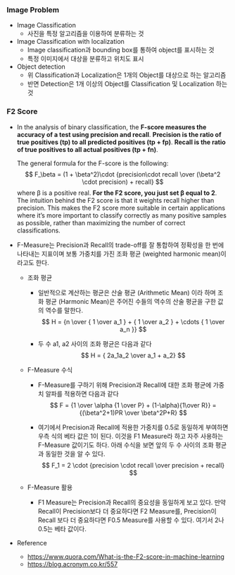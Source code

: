 ### Image Problem

* Image Classification
  * 사진을 특정 알고리즘을 이용하여 분류하는 것
* Image Classification with localization
  * Image classification과 bounding box를 통하여 object를 표시하는 것
  * 특정 이미지에서 대상을 분류하고 위치도 표시
* Object detection
  * 위 Classification과 Localization은 1개의 Object를 대상으로 하는 알고리즘
  * 반면 Detection은 1개 이상의 Object를 Classification 및 Localization 하는 것



### F2 Score

* In the analysis of binary classification, the **F-score measures the accuracy of a test using precision and recall**. **Precision is the ratio of true positives (tp) to all predicted positives (tp + fp)**. **Recall is the ratio of true positives to all actual positives (tp + fn)**.

  The general formula for the F-score is the following:
  $$
  F_\beta = (1 + \beta^2)\cdot {precision\cdot recall \over (\beta^2 \cdot precision) + recall}
  $$
  where β is a positive real. **For the F2 score, you just set β equal to 2**. The intuition behind the F2 score is that it weights recall higher than precision. This makes the F2 score more suitable in certain applications where it’s more important to classify correctly as many positive samples as possible, rather than maximizing the number of correct classifications.

* F-Measure는 Precision과 Recall의 trade-off를 잘 통합하여 정확성을 한 번에 나타내는 지표이며 보통 가중치를 가진 조화 평균 (weighted harmonic mean)이라고도 한다.

  * 조화 평균

    * 일반적으로 계산하는 평균은 산술 평균 (Arithmetic Mean) 이라 하며 조화 평균 (Harmonic Mean)은 주어진 수들의 역수의 산술 평균을 구한 값의 역수를 말한다.
      $$
      H = {n \over { 1 \over a_1 } + { 1 \over a_2 } + \cdots { 1 \over a_n }}
      $$

    * 두 수 a1, a2 사이의 조화 평균은 다음과 같다
      $$
      H = { 2a_1a_2 \over a_1 + a_2}
      $$

  * F-Measure 수식

    * F-Measure를 구하기 위해 Precision과 Recall에 대한 조화 평균에 가중치 알파를 적용하면 다음과 같다
      $$
      F = {1 \over \alpha {1 \over P} + (1-\alpha){1\over R}} = {(\beta^2+1)PR \over \beta^2P+R}
      $$

    * 여기에서 Precision과 Recall에 적용한 가중치를 0.5로 동일하게 부여하면 우측 식의 베타 값은 1이 된다. 이것을 F1 Measure라 하고 자주 사용하는 F-Measure 값이기도 하다. 아래 수식을 보면 앞의 두 수 사이의 조화 평균과 동일한 것을 알 수 있다.
      $$
      F_1 = 2 \cdot {precision \cdot recall \over precision + recall}
      $$

  * F-Measure 활용

    * F1 Measure는 Precision과 Recall의 중요성을 동일하게 보고 있다. 만약 Recall이 Precision보다 더 중요하다면 F2 Measure를, Precision이 Recall 보다 더 중요하다면 F0.5 Measure를 사용할 수 있다. 여기서 2나 0.5는 베타 값이다.

* Reference
  * https://www.quora.com/What-is-the-F2-score-in-machine-learning
  * https://blog.acronym.co.kr/557







